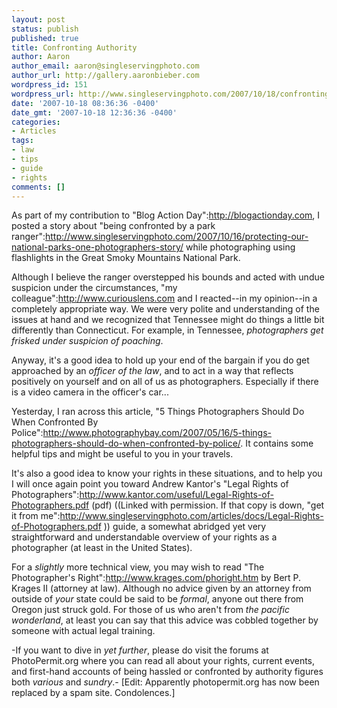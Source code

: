 ```yaml
---
layout: post
status: publish
published: true
title: Confronting Authority
author: Aaron
author_email: aaron@singleservingphoto.com
author_url: http://gallery.aaronbieber.com
wordpress_id: 151
wordpress_url: http://www.singleservingphoto.com/2007/10/18/confronting-authority/
date: '2007-10-18 08:36:36 -0400'
date_gmt: '2007-10-18 12:36:36 -0400'
categories:
- Articles
tags:
- law
- tips
- guide
- rights
comments: []
---
```

As part of my contribution to "Blog Action
Day":http://blogactionday.com, I posted a story about "being confronted
by a park
ranger":http://www.singleservingphoto.com/2007/10/16/protecting-our-national-parks-one-photographers-story/
while photographing using flashlights in the Great Smoky Mountains
National Park.

Although I believe the ranger overstepped his bounds and acted with
undue suspicion under the circumstances, "my
colleague":http://www.curiouslens.com and I reacted--in my opinion--in a
completely appropriate way. We were very polite and understanding of the
issues at hand and we recognized that Tennessee might do things a little
bit differently than Connecticut. For example, in Tennessee,
_photographers get frisked under suspicion of poaching_.

Anyway, it's a good idea to hold up your end of the bargain if you do
get approached by an _officer of the law_, and to act in a way that
reflects positively on yourself and on all of us as photographers.
Especially if there is a video camera in the officer's car...

Yesterday, I ran across this article, "5 Things Photographers Should Do
When Confronted By
Police":http://www.photographybay.com/2007/05/16/5-things-photographers-should-do-when-confronted-by-police/.
It contains some helpful tips and might be useful to you in your
travels.

It's also a good idea to know your rights in these situations, and to
help you I will once again point you toward Andrew Kantor's "Legal
Rights of
Photographers":http://www.kantor.com/useful/Legal-Rights-of-Photographers.pdf
(pdf) ((Linked with permission. If that copy is down, "get it from
me":http://www.singleservingphoto.com/articles/docs/Legal-Rights-of-Photographers.pdf
)) guide, a somewhat abridged yet very straightforward and
understandable overview of your rights as a photographer (at least in
the United States).

For a _slightly_ more technical view, you may wish to read "The
Photographer's Right":http://www.krages.com/phoright.htm by Bert P.
Krages II (attorney at law). Although no advice given by an attorney
from outside of _your_ state could be said to be _formal_, anyone
out there from Oregon just struck gold. For those of us who aren't from
_the pacific wonderland_, at least you can say that this advice was
cobbled together by someone with actual legal training.

-If you want to dive in _yet further_, please do visit the forums at
PhotoPermit.org where you can read all about your rights, current
events, and first-hand accounts of being hassled or confronted by
authority figures both _various_ and _sundry_.- \[Edit: Apparently
photopermit.org has now been replaced by a spam site. Condolences.\]

